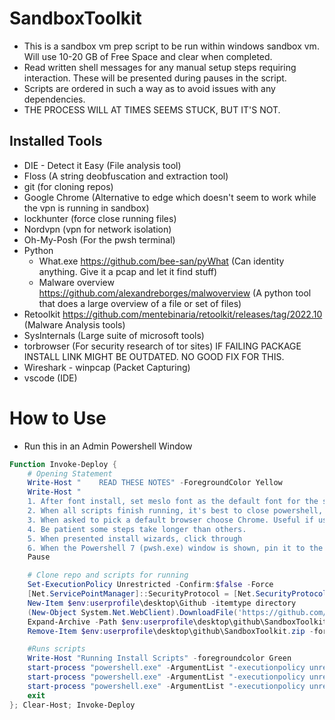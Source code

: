  # SandboxToolkit

- This is a sandbox vm prep script to be run within windows sandbox vm. Will use 10-20 GB of Free Space and clear when completed.
- Read written shell messages for any manual setup steps requiring interaction. These will be presented during pauses in the script.
- Scripts are ordered in such a way as to avoid issues with any dependencies.
- THE PROCESS WILL AT TIMES SEEMS STUCK, BUT IT'S NOT.

## Installed Tools

- DIE - Detect it Easy (File analysis tool)
- Floss (A string deobfuscation and extraction tool)
- git (for cloning repos)
- Google Chrome (Alternative to edge which doesn't seem to work while the vpn is running in sandbox)
- lockhunter (force close running files)
- Nordvpn (vpn for network isolation)
- Oh-My-Posh (For the pwsh terminal)
- Python
    - What.exe https://github.com/bee-san/pyWhat (Can identity anything. Give it a pcap and let it find stuff)
    - Malware overview https://github.com/alexandreborges/malwoverview (A python tool that does a large overview of a file or set of files)
- Retoolkit https://github.com/mentebinaria/retoolkit/releases/tag/2022.10 (Malware Analysis tools)
- SysInternals (Large suite of microsoft tools)
- torbrowser (For security research of tor sites) IF FAILING PACKAGE INSTALL LINK MIGHT BE OUTDATED. NO GOOD FIX FOR THIS.
- Wireshark - winpcap (Packet Capturing)
- vscode (IDE)

# How to Use
- Run this in an Admin Powershell Window

```Powershell
Function Invoke-Deploy {
    # Opening Statement
    Write-Host "    READ THESE NOTES" -ForegroundColor Yellow
    Write-Host "
    1. After font install, set meslo font as the default font for the shell
    2. When all scripts finish running, it's best to close powershell, open pinned ps7x64, and use that shell. This pulls all installed exe's in path.
    3. When asked to pick a default browser choose Chrome. Useful if using Nordvpn.
    4. Be patient some steps take longer than others.
    5. When presented install wizards, click through
    6. When the Powershell 7 (pwsh.exe) window is shown, pin it to the taskbar, and close it or the next install step will hang." -ForegroundColor Green
    Pause

    # Clone repo and scripts for running
    Set-ExecutionPolicy Unrestricted -Confirm:$false -Force
    [Net.ServicePointManager]::SecurityProtocol = [Net.SecurityProtocolType]::Tls12
    New-Item $env:userprofile\desktop\Github -itemtype directory
    (New-Object System.Net.WebClient).DownloadFile('https://github.com/TheTaylorLee/SandboxToolkit/archive/refs/heads/master.zip', "$env:userprofile\desktop\github\SandboxToolkit.zip")
    Expand-Archive -Path $env:userprofile\desktop\github\SandboxToolkit.zip $env:userprofile\desktop\github\SandboxToolkit
    Remove-Item $env:userprofile\desktop\github\SandboxToolkit.zip -force

    #Runs scripts
    Write-Host "Running Install Scripts" -foregroundcolor Green
    start-process "powershell.exe" -ArgumentList "-executionpolicy unrestricted", "-File $env:userprofile\desktop\github\SandboxToolkit\SandboxToolkit-master\scripts\1-Install-PSPortable.ps1" -wait
    start-process "powershell.exe" -ArgumentList "-executionpolicy unrestricted", "-File $env:userprofile\desktop\github\SandboxToolkit\SandboxToolkit-master\scripts\2-Install-PackageManagers.ps1" -wait
    start-process "powershell.exe" -ArgumentList "-executionpolicy unrestricted", "-File $env:userprofile\desktop\github\SandboxToolkit\SandboxToolkit-master\scripts\3-Install-Packages.ps1"
    exit
}; Clear-Host; Invoke-Deploy
```